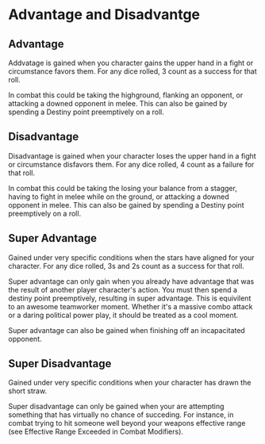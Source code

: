 # Advantage and Disadvantge

## Advantage

Addvatage is gained when you character gains the upper hand in a fight or circumstance favors them. For any dice rolled, 3 count as a success for that roll.

 In combat this could be taking the highground, flanking an opponent, or attacking a downed opponent in melee. This can also be gained by spending a Destiny point preemptively on a roll.

## Disadvantage

Disadvantage is gained when your character loses the upper hand in a fight or circumstance disfavors them. For any dice rolled, 4 count as a failure for that roll.

In combat this could be taking the losing your balance from a stagger, having to fight in melee while on the ground, or attacking a downed opponent in melee. This can also be gained by spending a Destiny point preemptively on a roll. 


## Super Advantage

Gained under very specific conditions when the stars have aligned for your character. For any dice rolled, 3s and 2s count as a success for that roll.

Super advantage can only gain when you already have advantage that was the result of another player character's action. You must then spend a destiny point preemptively, resulting in super advantage. This is equivilent to an awesome teamworker moment. Whether it's a massive combo attack or a daring political power play, it should be treated as a cool moment.

Super advantage can also be gained when finishing off an incapacitated opponent.

## Super Disadvantage

Gained under very specific conditions when your character has drawn the short straw.

Super disadvantage can only be gained when your are attempting something that has virtually no chance of succeding. For instance, in combat trying to hit someone well beyond your weapons effective range (see Effective Range Exceeded in Combat Modifiers).

